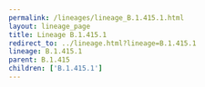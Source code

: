 ```yaml
---
permalink: /lineages/lineage_B.1.415.1.html
layout: lineage_page
title: Lineage B.1.415.1
redirect_to: ../lineage.html?lineage=B.1.415.1
lineage: B.1.415.1
parent: B.1.415
children: ['B.1.415.1']
---
```

